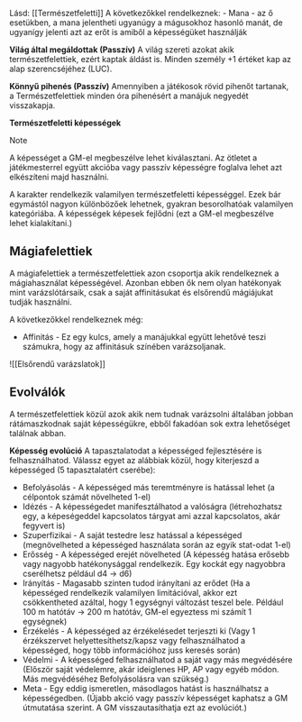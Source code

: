Lásd: [[Természetfeletti]]
A következőkkel rendelkeznek:
	- Mana - az ő esetükben, a mana jelentheti ugyanúgy a mágusokhoz hasonló manát, de ugyanígy jelenti azt az erőt is amiből a képességüket használják

**Világ által megáldottak (Passzív)**
A világ szereti azokat akik természetfelettiek, ezért kaptak áldást is. Minden személy +1 értéket kap az alap szerencséjéhez (LUC).

**Könnyű pihenés (Passzív)**
Amennyiben a játékosok rövid pihenőt tartanak, a Természetfelettiek minden óra pihenésért a manájuk negyedét visszakapja.

**Természetfeletti képességek**
>[!Note]
>A képességet a GM-el megbeszélve lehet kiválasztani. Az ötletet a játékmesterrel együtt akcióba vagy passzív képességre foglalva lehet azt elkészíteni majd használni.

A karakter rendelkezik valamilyen természetfeletti képességgel. Ezek bár egymástól nagyon különbözőek lehetnek, gyakran besorolhatóak valamilyen kategóriába.  A képességek képesek fejlődni (ezt a GM-el megbeszélve lehet kialakítani.)

## Mágiafelettiek
A mágiafelettiek a természetfelettiek azon csoportja akik rendelkeznek a mágiahasználat képességével. Azonban ebben ők nem olyan hatékonyak mint varázslótársaik, csak a saját affinitásukat és elsőrendű mágiájukat tudják használni.

A következőkkel rendelkeznek még:
- Affinitás - Ez egy kulcs, amely a manájukkal együtt lehetővé teszi számukra, hogy az affinitásuk színében varázsoljanak.

![[Elsőrendű varázslatok]]

## Evolválók
A természetfelettiek közül azok akik nem tudnak varázsolni általában jobban rátámaszkodnak saját képességükre, ebből fakadóan sok extra lehetőséget találnak abban.

**Képesség evolúció**
A tapasztalatodat a képességed fejlesztésére is felhasználhatod. Válassz egyet az alábbiak közül, hogy kiterjeszd a képességed (5 tapasztalatért cserébe):
- Befolyásolás - A képességed más teremtményre is hatással lehet (a célpontok számát növelheted 1-el)
- Idézés - A képességedet manifesztálhatod a valóságra (létrehozhatsz egy, a képeségeddel kapcsolatos tárgyat ami azzal kapcsolatos, akár fegyvert is)
- Szuperfizikai - A saját testedre lesz hatással a képességed (megnövelheted a képességed használata során az egyik stat-odat 1-el)
- Erősség - A képességed erejét növelheted (A képesség hatása erősebb vagy nagyobb hatékonysággal rendelkezik. Egy kockát egy nagyobbra cserélhetsz például d4 -> d6)
- Irányítás - Magasabb szinten tudod irányítani az erődet (Ha a képességed rendelkezik valamilyen limitációval, akkor ezt csökkentheted azáltal, hogy 1 egységnyi változást teszel bele. Például 100 m hatótáv -> 200 m hatótáv, GM-el egyeztess mi számít 1 egységnek)
- Érzékelés - A képességed az érzékelésedet terjeszti ki (Vagy 1 érzékszervet helyettesíthetsz/kapsz vagy felhasználhatod a képességed, hogy több információhoz juss keresés során)
- Védelmi - A képességed felhasználhatod a saját vagy más megvédésére (Először saját védelemre, akár ideiglenes HP, AP vagy egyéb módon. Más megvédéséhez Befolyásolásra van szükség.)
- Meta - Egy eddig ismeretlen, másodlagos hatást is használhatsz a képességedben. (Újabb akció vagy passzív képességet kaphatsz a GM útmutatása szerint. A GM visszautasíthatja ezt az evolúciót.)